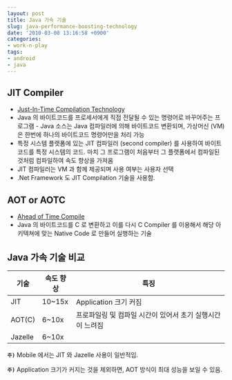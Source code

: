```yaml
---
layout: post
title: Java 가속 기술
slug: java-performance-boosting-technology
date: '2010-03-08 13:16:58 +0900'
categories:
- work-n-play
tags:
- android
- java
---
```


## JIT Compiler

- [Just-In-Time Compilation Technology](http://en.wikipedia.org/wiki/Just-in-time_compilation)
- Java 의 바이트코드를 프로세서에게 직접 전달될 수 있는 명령어로 바꾸어주는 프로그램
- Java 소스는 Java 컴파일러에 의해 바이트코드 변환되며, 가상머신 (VM) 은 한번에 하나의 바이트코드 명령어만을 처리 가능
- 특정 시스템 플랫폼에 있는 JIT 컴파일러 (second compiler) 를 사용하여 바이트코드를 특정 시스템의 코드. 마치 그 프로그램이 처음부터 그 플랫폼에서 컴파일된 것처럼 컴파일하여 속도 향상을 가져옴
- JIT 컴파일러는 VM 과 함께 제공되며 사용 여부는 사용자 선택
- .Net Framework 도 JIT Compilation 기술을 사용함.

## AOT or AOTC

- [Ahead of Time Compile](http://en.wikipedia.org/wiki/AOT_compiler)
- Java 의 바이트코드를 C 로 변환하고 이를 다시 C Compiler 를 이용해서 해당 아키텍쳐에 맞는 Native Code 로 만들어 실행하는 기술

## Java 가속 기술 비교

기술|속도 향상|특징
---|---|---
JIT|10~15x|Application 크기 커짐
AOT(C)|6~10x|프로파일링 및 컴파일 시간이 있어서 초기 실행시간이 느려짐
Jazelle|6~10x|

**`주)`** Mobile 에서는 JIT 와 Jazelle 사용이 일반적임.

**`주)`** Application 크기가 커지는 것을 제외하면, AOT 방식이 최대 성능을 보일 수 있음.
